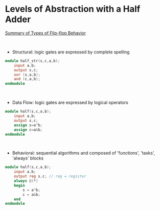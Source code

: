 # Levels of Abstraction with a Half Adder

[Summary of Types of Flip-flop Behavior](http://osp.mans.edu.eg/cs212/Seq_circuits_Summary_FF-types.htm)

<br/> 

* Structural: logic gates are expressed by complete spelling

``` Verilog
module half_str(s,c,a,b);
    input a,b;
    output s,c;
    xor (s,a,b);
    and (c,a,b);
endmodule
```

<br/>

* Data Flow: logic gates are expressed by logical operators

``` Verilog
module half(s,c,a,b);
    input a,b;
    output s,c;
    assign s=a^b;
    assign c=a&b;
endmodule
```

<br/>

* Behavioral: sequential algorithms and composed of 'functions', 'tasks', 'always' blocks

``` Verilog
module half(s,c,a,b);
    input a,b;
    output reg s,c; // reg = register
    always @(*)
    begin
        s = a^b;
        c = a&b;
    end
endmodule
